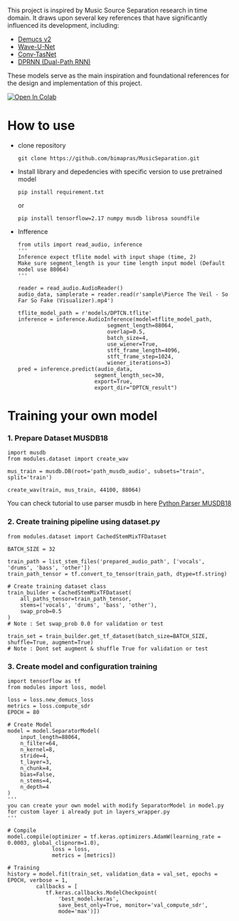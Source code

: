 This project is inspired by Music Source Separation research in time domain. It draws upon several key references that have significantly influenced its development, including:
- [Demucs v2](https://arxiv.org/abs/1911.13254)  
- [Wave-U-Net](https://arxiv.org/abs/1806.03185)  
- [Conv-TasNet](https://arxiv.org/abs/1809.07454)  
- [DPRNN (Dual-Path RNN)](https://arxiv.org/abs/1910.06379)

These models serve as the main inspiration and foundational references for the design and implementation of this project.

[![Open In Colab](https://colab.research.google.com/assets/colab-badge.svg)](https://colab.research.google.com/github/bimapras/MusicSeparation/blob/master/demo.ipynb)

# How to use
- clone repository
    ```
    git clone https://github.com/bimapras/MusicSeparation.git
    ```
- Install library and depedencies with specific version to use pretrained model
    ```
    pip install requirement.txt
    ```
    or
    ```
    pip install tensorflow=2.17 numpy musdb librosa soundfile
    ```
- Infference
    ```
    from utils import read_audio, inference
    '''
    Inference expect tflite model with input shape (time, 2)
    Make sure segment_length is your time length input model (Default model use 88064)
    '''

    reader = read_audio.AudioReader()
    audio_data, samplerate = reader.read(r'sample\Pierce The Veil - So Far So Fake (Visualizer).mp4')

    tflite_model_path = r'models/DPTCN.tflite'
    inference = inference.AudioInference(model=tflite_model_path,
                                segment_length=88064,
                                overlap=0.5,
                                batch_size=4,
                                use_wiener=True,
                                stft_frame_length=4096,
                                stft_frame_step=1024,
                                wiener_iterations=3)
    pred = inference.predict(audio_data,
                            segment_length_sec=30,
                            export=True, 
                            export_dir="DPTCN_result")
    ```

# Training your own model
### 1. Prepare Dataset MUSDB18
```
import musdb
from modules.dataset import create_wav

mus_train = musdb.DB(root='path_musdb_audio', subsets="train", split='train')

create_wav(train, mus_train, 44100, 88064)
```
You can check tutorial to use parser musdb in here [Python Parser MUSDB18](https://github.com/sigsep/sigsep-mus-db)

### 2. Create training pipeline using dataset.py
```
from modules.dataset import CachedStemMixTFDataset

BATCH_SIZE = 32

train_path = list_stem_files('prepared_audio_path', ['vocals', 'drums', 'bass', 'other'])
train_path_tensor = tf.convert_to_tensor(train_path, dtype=tf.string)

# Create training dataset class
train_builder = CachedStemMixTFDataset(
    all_paths_tensor=train_path_tensor,
    stems=('vocals', 'drums', 'bass', 'other'),
    swap_prob=0.5
)
# Note : Set swap_prob 0.0 for validation or test

train_set = train_builder.get_tf_dataset(batch_size=BATCH_SIZE, shuffle=True, augment=True)
# Note : Dont set augment & shuffle True for validation or test
```
### 3. Create model and configuration training
```
import tensorflow as tf
from modules import loss, model

loss = loss.new_demucs_loss
metrics = loss.compute_sdr
EPOCH = 80

# Create Model
model = model.SeparatorModel(
    input_length=88064,
    n_filter=64,
    n_kernel=8,
    stride=4,
    t_layer=3,
    n_chunk=4,
    bias=False,
    n_stems=4,
    n_depth=4
)
'''
you can create your own model with modify SeparatorModel in model.py
for custom layer i already put in layers_wrapper.py
'''

# Compile
model.compile(optimizer = tf.keras.optimizers.AdamW(learning_rate = 0.0003, global_clipnorm=1.0), 
              loss = loss, 
              metrics = [metrics])

# Training
history = model.fit(train_set, validation_data = val_set, epochs = EPOCH, verbose = 1,
         callbacks = [
            tf.keras.callbacks.ModelCheckpoint(
                'best_model.keras', 
                save_best_only=True, monitor='val_compute_sdr', 
                mode='max')])
```